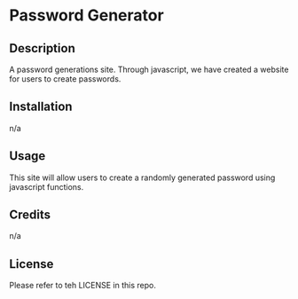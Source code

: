 # Password Generator

## Description
A password generations site. Through javascript, we have created a website for users to create passwords.

## Installation
n/a

## Usage
This site will allow users to create a randomly generated password using javascript functions.

## Credits
n/a

## License
Please refer to teh LICENSE in this repo.
